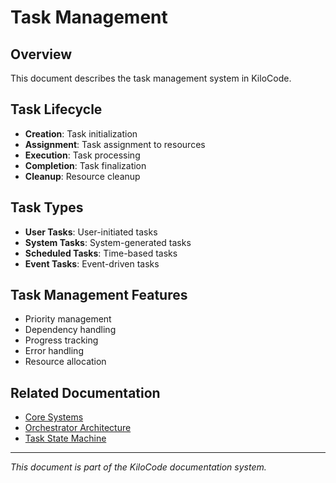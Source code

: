 # Task Management

## Overview
This document describes the task management system in KiloCode.

## Task Lifecycle
- **Creation**: Task initialization
- **Assignment**: Task assignment to resources
- **Execution**: Task processing
- **Completion**: Task finalization
- **Cleanup**: Resource cleanup

## Task Types
- **User Tasks**: User-initiated tasks
- **System Tasks**: System-generated tasks
- **Scheduled Tasks**: Time-based tasks
- **Event Tasks**: Event-driven tasks

## Task Management Features
- Priority management
- Dependency handling
- Progress tracking
- Error handling
- Resource allocation

## Related Documentation
- [Core Systems](CORE_SYSTEMS.md)
- [Orchestrator Architecture](ORCHESTRATOR_ARCHITECTURE.md)
- [Task State Machine](state-machines/TASK_STATE_MACHINE.md)

---
*This document is part of the KiloCode documentation system.*
